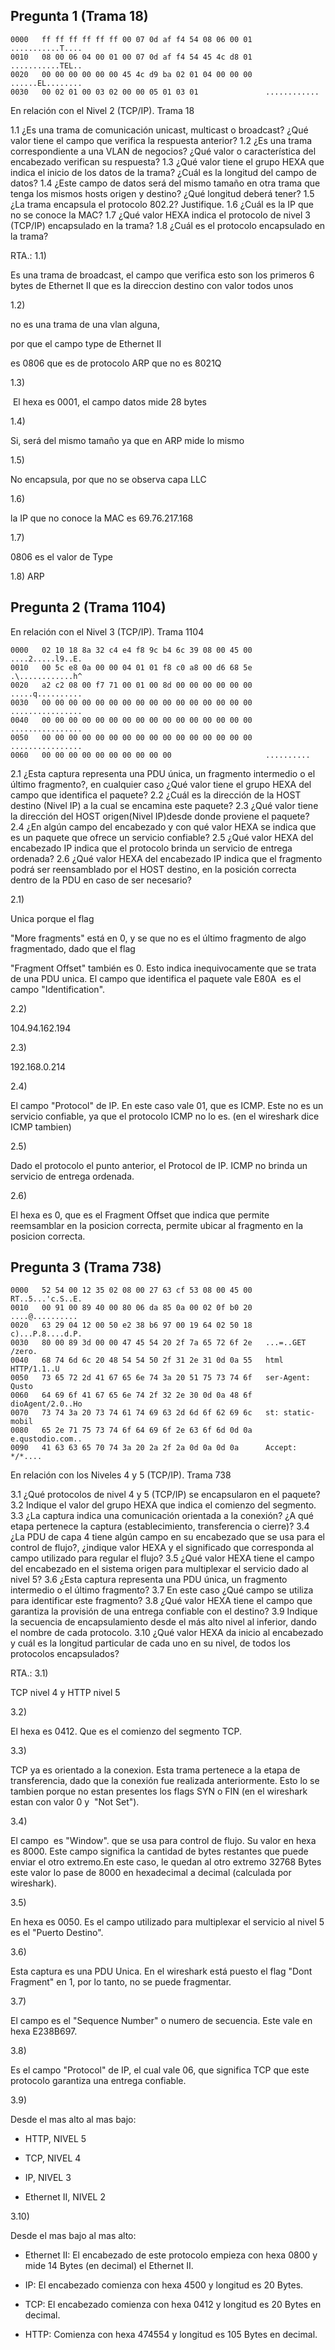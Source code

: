 
## Pregunta 1 (Trama 18)
```
0000   ff ff ff ff ff ff 00 07 0d af f4 54 08 06 00 01   ...........T....
0010   08 00 06 04 00 01 00 07 0d af f4 54 45 4c d8 01   ...........TEL..
0020   00 00 00 00 00 00 45 4c d9 ba 02 01 04 00 00 00   ......EL........
0030   00 02 01 00 03 02 00 00 05 01 03 01               ............
```
En relación con el Nivel 2 (TCP/IP). Trama 18

1.1 ¿Es una trama de comunicación unicast, multicast o broadcast? ¿Qué valor tiene el campo que verifica la respuesta anterior?
1.2 ¿Es una trama correspondiente a una VLAN de negocios? ¿Qué valor o característica del encabezado verifican su respuesta?
1.3 ¿Qué valor tiene el grupo HEXA que indica el inicio de los datos de la trama? ¿Cuál es la longitud del campo de datos?
1.4 ¿Este campo de datos será del mismo tamaño en otra trama que tenga los mismos hosts origen y destino? ¿Qué longitud deberá tener?
1.5 ¿La trama encapsula el protocolo 802.2? Justifique.
1.6 ¿Cuál es la IP que no se conoce la MAC?
1.7 ¿Qué valor HEXA indica el protocolo de nivel 3 (TCP/IP) encapsulado en la trama?
1.8 ¿Cuál es el protocolo encapsulado en la trama?

RTA.:
1.1)

Es una trama de broadcast, el campo que verifica esto son los primeros 6 bytes de Ethernet II que es la direccion destino con valor todos unos

1.2)

no es una trama de una vlan alguna,

por que el campo type de Ethernet II

es 0806 que es de protocolo ARP que no es 8021Q

1.3)

 El hexa es 0001, el campo datos mide 28 bytes

1.4)

Si, será del mismo tamaño ya que en ARP mide lo mismo

1.5)

No encapsula, por que no se observa capa LLC

1.6)

la IP que no conoce la MAC es 69.76.217.168

1.7)

0806 es el valor de Type

1.8)
ARP
## Pregunta 2 (Trama 1104)
En relación con el Nivel 3 (TCP/IP). Trama 1104
```
0000   02 10 18 8a 32 c4 e4 f8 9c b4 6c 39 08 00 45 00   ....2.....l9..E.
0010   00 5c e8 0a 00 00 04 01 01 f8 c0 a8 00 d6 68 5e   .\............h^
0020   a2 c2 08 00 f7 71 00 01 00 8d 00 00 00 00 00 00   .....q..........
0030   00 00 00 00 00 00 00 00 00 00 00 00 00 00 00 00   ................
0040   00 00 00 00 00 00 00 00 00 00 00 00 00 00 00 00   ................
0050   00 00 00 00 00 00 00 00 00 00 00 00 00 00 00 00   ................
0060   00 00 00 00 00 00 00 00 00 00                     ..........
```
2.1 ¿Esta captura representa una PDU única, un fragmento intermedio o el último fragmento?, en cualquier caso ¿Qué valor tiene el grupo HEXA del campo que identifica el paquete?
2.2 ¿Cuál es la dirección de la HOST destino (Nivel IP) a la cual se encamina este paquete?
2.3 ¿Qué valor tiene la dirección del HOST origen(Nivel IP)desde donde proviene el paquete?
2.4 ¿En algún campo del encabezado y con qué valor HEXA se indica que es un paquete que ofrece un servicio confiable?
2.5 ¿Qué valor HEXA del encabezado IP indica que el protocolo brinda un servicio de entrega ordenada?
2.6 ¿Qué valor HEXA del encabezado IP indica que el fragmento podrá ser reensamblado por el HOST destino, en la posición correcta dentro de la PDU en caso de ser necesario?

2.1)

Unica porque el flag 

"More fragments" está en 0, y se que no es el último fragmento de algo fragmentado, dado que el flag 

"Fragment Offset" también es 0. Esto indica inequivocamente que se trata de una PDU unica. El campo que identifica el paquete vale E80A  es el campo "Identification".

2.2) 

104.94.162.194

2.3) 

192.168.0.214

2.4)

El campo "Protocol" de IP. En este caso vale 01, que es ICMP. Este no es un servicio confiable, ya que el protocolo ICMP no lo es. (en el wireshark dice ICMP tambien)

2.5) 

Dado el protocolo el punto anterior, el Protocol de IP. ICMP no brinda un servicio de entrega ordenada.

2.6) 

El hexa es 0, que es el Fragment Offset que indica que permite reemsamblar en la posicion correcta, permite ubicar al fragmento en la posicion correcta.
## Pregunta 3 (Trama 738)
```
0000   52 54 00 12 35 02 08 00 27 63 cf 53 08 00 45 00   RT..5...'c.S..E.
0010   00 91 00 89 40 00 80 06 da 85 0a 00 02 0f b0 20   ....@.......... 
0020   63 29 04 12 00 50 e2 38 b6 97 00 19 64 02 50 18   c)...P.8....d.P.
0030   80 00 89 3d 00 00 47 45 54 20 2f 7a 65 72 6f 2e   ...=..GET /zero.
0040   68 74 6d 6c 20 48 54 54 50 2f 31 2e 31 0d 0a 55   html HTTP/1.1..U
0050   73 65 72 2d 41 67 65 6e 74 3a 20 51 75 73 74 6f   ser-Agent: Qusto
0060   64 69 6f 41 67 65 6e 74 2f 32 2e 30 0d 0a 48 6f   dioAgent/2.0..Ho
0070   73 74 3a 20 73 74 61 74 69 63 2d 6d 6f 62 69 6c   st: static-mobil
0080   65 2e 71 75 73 74 6f 64 69 6f 2e 63 6f 6d 0d 0a   e.qustodio.com..
0090   41 63 63 65 70 74 3a 20 2a 2f 2a 0d 0a 0d 0a      Accept: */*....
```
En relación con los Niveles 4 y 5 (TCP/IP). Trama 738

3.1 ¿Qué protocolos de nivel 4 y 5 (TCP/IP) se encapsularon en el paquete?
3.2 Indique el valor del grupo HEXA que indica el comienzo del segmento.
3.3 ¿La captura indica una comunicación orientada a la conexión? ¿A qué etapa pertenece la captura (establecimiento, transferencia o cierre)?
3.4 ¿La PDU de capa 4 tiene algún campo en su encabezado que se usa para el control de flujo?, ¿indique valor HEXA y el significado que corresponda al campo utilizado para regular el flujo?
3.5 ¿Qué valor HEXA tiene el campo del encabezado en el sistema origen para multiplexar el servicio dado al nivel 5?
3.6 ¿Esta captura representa una PDU única, un fragmento intermedio o el último fragmento?
3.7 En este caso ¿Qué campo se utiliza para identificar este fragmento?
3.8 ¿Qué valor HEXA tiene el campo que garantiza la provisión de una entrega confiable con el destino?
3.9 Indique la secuencia de encapsulamiento desde el más alto nivel al inferior, dando el nombre de cada protocolo.
3.10 ¿Qué valor HEXA da inicio al encabezado y cuál es la longitud particular de cada uno en su nivel, de todos los protocolos encapsulados?

RTA.:
3.1) 

TCP nivel 4 y HTTP nivel 5

3.2) 

El hexa es 0412. Que es el comienzo del segmento TCP.

3.3) 

TCP ya es orientado a la conexion. Esta trama pertenece a la etapa de transferencia, dado que la conexión fue realizada anteriormente. Esto lo se tambien porque no estan presentes los flags SYN o FIN (en el wireshark estan con valor 0 y  "Not Set").

3.4) 

El campo  es "Window". que se usa para control de flujo. Su valor en hexa es 8000. Este campo significa la cantidad de bytes restantes que puede enviar el otro extremo.En este caso, le quedan al otro extremo 32768 Bytes este valor lo pase de 8000 en hexadecimal a decimal (calculada por wireshark).

3.5)

En hexa es 0050. Es el campo utilizado para multiplexar el servicio al nivel 5 es el "Puerto Destino".

3.6)

Esta captura es una PDU Unica. En el wireshark está puesto el flag "Dont Fragment" en 1, por lo tanto, no se puede fragmentar.

3.7)

El campo es el "Sequence Number" o numero de secuencia. Este vale en hexa E238B697.

3.8)

Es el campo "Protocol" de IP, el cual vale 06, que significa TCP que este protocolo garantiza una entrega confiable.

3.9)

Desde el mas alto al mas bajo:

- HTTP, NIVEL 5

- TCP, NIVEL 4

- IP, NIVEL 3

- Ethernet II, NIVEL 2

3.10)

Desde el mas bajo al mas alto:

- Ethernet II: El encabezado de este protocolo empieza con hexa 0800 y mide 14 Bytes (en decimal) el Ethernet II.

- IP: El encabezado comienza con hexa 4500 y longitud es 20 Bytes.

- TCP: El encabezado comienza con hexa 0412 y longitud es 20 Bytes en decimal.

- HTTP: Comienza con hexa 474554 y longitud es 105 Bytes en decimal.
